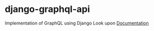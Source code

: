 # django-graphql-api
Implementation of GraphQL using Django
Look upon 
[Documentation](https://documenter.getpostman.com/view/6949790/SVtbRkbz)
